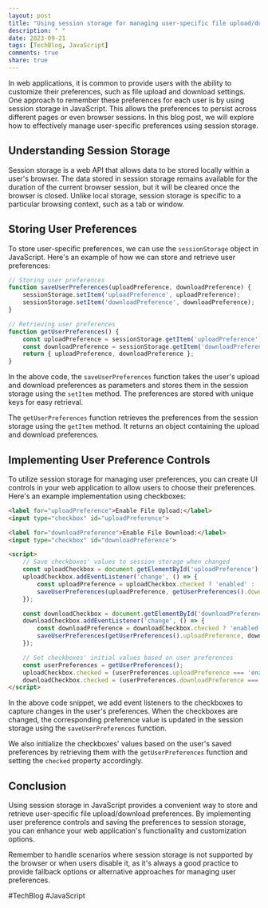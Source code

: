 ```yaml
---
layout: post
title: "Using session storage for managing user-specific file upload/download preferences in JavaScript"
description: " "
date: 2023-09-21
tags: [TechBlog, JavaScript]
comments: true
share: true
---
```


In web applications, it is common to provide users with the ability to customize their preferences, such as file upload and download settings. One approach to remember these preferences for each user is by using session storage in JavaScript. This allows the preferences to persist across different pages or even browser sessions. In this blog post, we will explore how to effectively manage user-specific preferences using session storage.

## Understanding Session Storage

Session storage is a web API that allows data to be stored locally within a user's browser. The data stored in session storage remains available for the duration of the current browser session, but it will be cleared once the browser is closed. Unlike local storage, session storage is specific to a particular browsing context, such as a tab or window.

## Storing User Preferences

To store user-specific preferences, we can use the `sessionStorage` object in JavaScript. Here's an example of how we can store and retrieve user preferences:

```javascript
// Storing user preferences
function saveUserPreferences(uploadPreference, downloadPreference) {
    sessionStorage.setItem('uploadPreference', uploadPreference);
    sessionStorage.setItem('downloadPreference', downloadPreference);
}

// Retrieving user preferences
function getUserPreferences() {
    const uploadPreference = sessionStorage.getItem('uploadPreference');
    const downloadPreference = sessionStorage.getItem('downloadPreference');
    return { uploadPreference, downloadPreference };
}
```

In the above code, the `saveUserPreferences` function takes the user's upload and download preferences as parameters and stores them in the session storage using the `setItem` method. The preferences are stored with unique keys for easy retrieval.

The `getUserPreferences` function retrieves the preferences from the session storage using the `getItem` method. It returns an object containing the upload and download preferences.

## Implementing User Preference Controls

To utilize session storage for managing user preferences, you can create UI controls in your web application to allow users to choose their preferences. Here's an example implementation using checkboxes:

```html
<label for="uploadPreference">Enable File Upload:</label>
<input type="checkbox" id="uploadPreference">

<label for="downloadPreference">Enable File Download:</label>
<input type="checkbox" id="downloadPreference">

<script>
    // Save checkboxes' values to session storage when changed
    const uploadCheckbox = document.getElementById('uploadPreference');
    uploadCheckbox.addEventListener('change', () => {
        const uploadPreference = uploadCheckbox.checked ? 'enabled' : 'disabled';
        saveUserPreferences(uploadPreference, getUserPreferences().downloadPreference);
    });

    const downloadCheckbox = document.getElementById('downloadPreference');
    downloadCheckbox.addEventListener('change', () => {
        const downloadPreference = downloadCheckbox.checked ? 'enabled' : 'disabled';
        saveUserPreferences(getUserPreferences().uploadPreference, downloadPreference);
    });

    // Set checkboxes' initial values based on user preferences
    const userPreferences = getUserPreferences();
    uploadCheckbox.checked = (userPreferences.uploadPreference === 'enabled');
    downloadCheckbox.checked = (userPreferences.downloadPreference === 'enabled');
</script>
```

In the above code snippet, we add event listeners to the checkboxes to capture changes in the user's preferences. When the checkboxes are changed, the corresponding preference value is updated in the session storage using the `saveUserPreferences` function.

We also initialize the checkboxes' values based on the user's saved preferences by retrieving them with the `getUserPreferences` function and setting the `checked` property accordingly.

## Conclusion

Using session storage in JavaScript provides a convenient way to store and retrieve user-specific file upload/download preferences. By implementing user preference controls and saving the preferences to session storage, you can enhance your web application's functionality and customization options.

Remember to handle scenarios where session storage is not supported by the browser or when users disable it, as it's always a good practice to provide fallback options or alternative approaches for managing user preferences.

#TechBlog #JavaScript